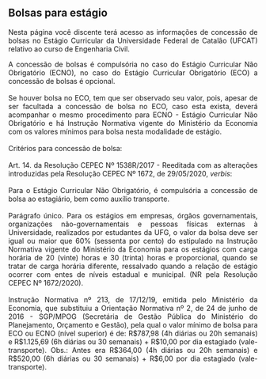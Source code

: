## Bolsas para estágio

<p align="justify">Nesta página você discente terá acesso as informações de concessão de bolsas no Estágio Curricular da Universidade Federal de Catalão (UFCAT) relativo ao curso de Engenharia Civil.</p>

<p align="justify">A concessão de bolsas é compulsória no caso do Estágio Curricular Não Obrigatório (ECNO), no caso do Estágio Curricular Obrigatório (ECO) a concessão de bolsas é opcional.<br>
<br>
Se houver bolsa no ECO, tem que ser observado seu valor, pois, apesar de ser facultada a concessão de bolsa no ECO, caso esta exista, deverá acompanhar o mesmo procedimento para ECNO - Estágio Curricular Não Obrigatório e há Instrução Normativa vigente do Ministério da Economia com os valores mínimos para bolsa nesta modalidade de estágio.<br>
<br>
Critérios para concessão de bolsa:<br>
<br>
Art. 14. da Resolução CEPEC Nº 1538R/2017 - Reeditada com as alterações introduzidas pela Resolução CEPEC Nº 1672, de 29/05/2020, <i>verbis</i>: <br>
<br>
Para o Estágio Curricular Não Obrigatório, é compulsória a concessão de bolsa ao estagiário, bem como auxílio transporte.<br>
<br>
Parágrafo único. Para os estágios em empresas, órgãos governamentais, organizações não-governamentais e pessoas físicas externas à Universidade, realizados por estudantes da UFG, o valor da bolsa deve ser igual ou maior que 60% (sessenta por cento) do estipulado na Instrução Normativa vigente do Ministério da Economia para os estágios com carga horária de 20 (vinte) horas e 30 (trinta) horas e proporcional, quando se tratar de carga horária diferente, ressalvado quando a relação de estágio ocorrer com entes de níveis estadual e municipal. (NR pela Resolução CEPEC Nº 1672/2020).<br>
<br>
Instrução Normativa nº 213, de 17/12/19, emitida pelo Ministério da Economia, que substituiu a Orientação Normativa nº 2, de 24 de junho de 2016 - SGP/MPOG (Secretária de Gestão Pública do Ministério do Planejamento, Orçamento e Gestão), pela qual o valor mínimo de bolsa para ECO ou ECNO (nível superior) é de: R$787,98 (4h diárias ou 20h semanais) e R$1.125,69 (6h diárias ou 30 semanais) + R$10,00 por dia estagiado (vale-transporte). Obs.: Antes era R$364,00 (4h diárias ou 20h semanais) e R$520,00 (6h diárias ou 30 semanais) + R$6,00 por dia estagiado (vale-transporte).<br>
</p>



